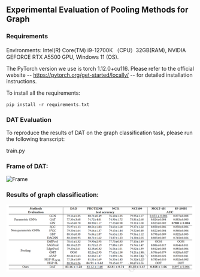 ## Experimental Evaluation of Pooling Methods for Graph

### Requirements

Environments: Intel(R) Core(TM) i9-12700K （CPU）32GB(RAM), NVIDIA GEFORCE RTX A5500 GPU, Windows 11 (OS).

The PyTorch version we use is torch 1.12.0+cu116. Please refer to the official website -- https://pytorch.org/get-started/locally/ -- for detailed installation instructions.

To install all the requirements:

```setup
pip install -r requirements.txt
```



### DAT Evaluation

To reproduce the results of DAT on the graph classification task, please run the following transcript:

train.py
 

### Frame of DAT:

![Frame](./DAT_frame.PNG)

### Results of graph classification:

![Results](./graph_classification.png)

